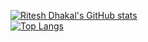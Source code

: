 [![Ritesh Dhakal's GitHub stats](https://github-readme-stats.vercel.app/api?username=rdhakal098&theme=radical)](https://github.com/rdhakal098/github-readme-stats)  
     [![Top Langs](https://github-readme-stats.vercel.app/api/top-langs/?username=rdhakal098&theme=radical&layout=compact)](https://github.com/rdhakal098/github-readme-stats)
